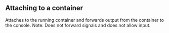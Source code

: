 <!-- usedin: [ _maestro/Toolbelt/containers.md] -->


## Attaching to a container

Attaches to the running container and forwards output from the container to the console. Note: Does not forward signals and does not allow input.

